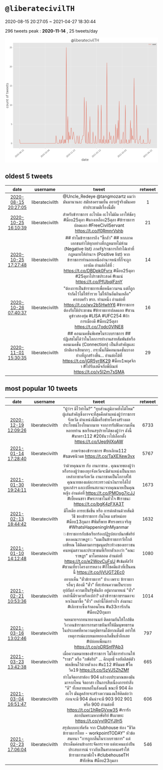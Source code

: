 # `@liberatecivilTH`

2020-08-15 20:27:05 ~ 2021-04-27 18:30:44

296 tweets
peak : __2020-11-14__ , 25 tweets/day

![count](https://raw.githubusercontent.com/nozomiyamada/twitter_analysis/main/graphs/@tweets/liberatecivilTH_count.png)


## oldest 5 tweets

|date|username|tweet|retweet|
|:-:|:-:|:-:|:-:|
|[2020-08-15 20:27:05](https://twitter.com/liberatecivilTH/status/1294626668682739714)|liberatecivilth|@Uncle_Redeye @tangmozartz ผมว่ามันมานานละ สมัยสงครามเย็น อยากรู้จริงมันเคยทำประชามติเรื่องนี้มั้ย|1|
|[2020-10-25 16:10:39](https://twitter.com/liberatecivilTH/status/1320291674984046592)|liberatecivilth|สำหรับข้าราชการ อะไรผิด อะไรไม่ผิด เอาให้ชัดๆ #ม็อบ25ตุลา #แกงเหลือง25ตุลา #ข้าราชการปลดแอก #FreeCivilServant  https://t.co/f0RmnrVshb|21|
|[2020-10-25 17:27:48](https://twitter.com/liberatecivilTH/status/1320311091138678791)|liberatecivilth|## ทำไมข้าราชการถึง "ขี้กลัว" ## หากภาคเอกชนทำได้ทุกอย่างที่กฎหมายไม่ห้าม (Negative list) ภาครัฐ/ราชการก็ทำได้เท่าที่กฎหมายให้อำนาจ (Positive list) หากข้าราชการทำนอกเหนืออำนาจหน้าที่ก็จะถูกเอาผิด  อ่านต่อได้ที่ :  https://t.co/DBDpk0Fvrx  #ม็อบ25ตุลา #25ตุลาไปราชประสงค์ #เนเน่  https://t.co/PfUbqlFznY|14|
|[2020-10-26 07:40:37](https://twitter.com/liberatecivilTH/status/1320525708431552512)|liberatecivilth|"ต้องการเป็นข้าราชการเพื่อหนีความจน แต่ก็ถูกจำกัดไว้ไม่ให้ร่ำรวย ไม่ให้กินอิ่มกินเหลือ" ครอบครัว ขรก. ท่านหนึ่ง อ่านต่อที่  https://t.co/wv2b5HwhY6 #ข้าราชการต้องรับใช้ประชาชน #ข้าราชการปลดแอก #ชวนดูข่าวสองทุ่ม #LISA #UFC254 #ถ้าการเมืองดี  #ม็อบ25ตุลา  https://t.co/7odc0VlNE8|16|
|[2020-11-01 15:30:35](https://twitter.com/liberatecivilTH/status/1322818307494350848)|liberatecivilth|## คอนเนคชั่นพิเศษในระบบราชการ ##  ปฏิเสธไม่ได้ว่าในโลกการทำงานสายสัมพันธ์หรือคอนเนคชั่น (Connection) เป็นสิ่งสำคัญและปกติเอาเสียมากๆ . กระนั้นก็มีคอนเนคชั่นบางอย่างที่ถูกสร้างขึ้น...  อ่านต่อได้ที่  https://t.co/jGR5yr8K29  #ม็อบ1พฤศจิกา #ไปรับเสด็จกับพี่บิณฑ์  https://t.co/v5I2m7sSMA|29|


## most popular 10 tweets

|date|username|tweet|retweet|
|:-:|:-:|:-:|:-:|
|[2020-12-19 12:09:26](https://twitter.com/liberatecivilTH/status/1340162302595670022)|liberatecivilth|"ผู้ว่าฯ มีไว้ทำไม?" "ยุบส่วนภูมิภาคทิ้งได้ไหม" ผู้เล่นสำคัญซึ่งอาจจะที่สุดคือตำแหน่งผู้ว่าราชการจังหวัด ตำแหน่งนี้มีเครือข่ายโครงสร้างผลประโยชน์โยงใยมากมาย จากการรับฟังความเห็นหลายท่าน ขอเรียนสรุปรายได้ของผู้ว่าฯ ดังนี้ #มาตรา112 #20ธันวาไปเลือกตั้ง  https://t.co/Uep9jIXoAW|6733|
|[2021-01-14 17:28:40](https://twitter.com/liberatecivilTH/status/1349664722862280707)|liberatecivilth|ภาพจำของข้าราชการ #ยกเลิกม112 #saveนิวมธ  https://t.co/TaXEXew3vx|5767|
|[2021-01-30 19:24:11](https://twitter.com/liberatecivilTH/status/1355491999520985093)|liberatecivilth|ว่าด้วยคุณนาย กับ งานกาชาด . คุณนายของผู้ว่าหรือรองผู้ว่าของทุกจังหวัดจะมีตำแหน่งเป็นนายกเหล่ากาชาดจังหวัด งานกาชาดเป็นโอกาสให้คุณนายของแต่ละกระทรวงนำเงินรายได้ไปทูลเกล้าฯ และเปลี่ยนสถานะจากคุณนายเป็นคุณหญิง อ่านต่อที่  https://t.co/PMOsg7icJJ  #เบี้ยคนชรา #พระราชาในหัวใจ #เราชนะ  https://t.co/bgK4zFXA3T|1673|
|[2021-02-13 18:44:42](https://twitter.com/liberatecivilTH/status/1360555496176947204)|liberatecivilth|มีไอเดีย อารยะขัดขืน หรือ การต่อต้านด้วยสันติวิธี ของข้าราชการ กันไหม แชร์หน่อย #ม็อบ13กุมภา #พิมรี่พาย #ทรงพระเจริญ #WhatsHappeningInMyanmar|1632|
|[2021-01-10 14:12:48](https://twitter.com/liberatecivilTH/status/1348165879914061831)|liberatecivilth|💥ข้าราชการกับข้อเรียกร้องปฏิรูปสถาบันกษัตริย์ของคณะราษฎร💥 "ผมเป็นข้าราชการวัยใกล้เกษียณ ได้ติดตามการชุมนุมประท้วงของเยาวชนคนหนุ่มสาวและประชาชนที่เรียกตัวเองว่า "คณะราษฎร" มาโดยตลอด อ่านต่อที่  https://t.co/e2WovCuFsU  #เข้มหัสวีร์ #ชวนเที่ยวโครงการหลวง #ก็โชคดีแล้วที่เป็นคนนี้  https://t.co/ljVUGT2Ec0|1080|
|[2021-02-21 10:53:36](https://twitter.com/liberatecivilTH/status/1363336039981412355)|liberatecivilth|อยากเห็น "ตั๋วข้าราชการ" บ้าง เพราะ ข้าราชการอื่นๆ ต้องมี "ตั๋ว" ที่สะท้อนความเป็นระบบอุปถัมภ์ ความเป็นรัฐพันลึก อยู่มากมายแน่ "ตั๋ว" เหล่านี้มีราคาหรือเปล่า? แล้วข้าราชกาธรรมดาจะหาเงินมาซื้อ "ตั๋ว" เหล่านี้ได้อย่างไร  ส่งมานะ #เลิกซาบซึ้งเจ้าตอนไหน #ม33เรารักกัน #ม็อบ20กุมภา|1014|
|[2021-03-16 13:02:46](https://twitter.com/liberatecivilTH/status/1371703469220925447)|liberatecivilth|จดหมายจากทนายอานนท์ ติดตามกันให้ใกล้ชิด วิงวอนข้าราชการกรมราชทัณฑ์ให้มีมนุษยธรรมในประเทศที่หาความยุติธรรมได้ยากเต็มที อย่าให้เหตุการณ์แบบหมอหยองเกิดขึ้นซ้ำอีกเลย #ปล่อยเพื่อนเรา  https://t.co/oDRSnfPAb3|797|
|[2021-03-23 13:42:38](https://twitter.com/liberatecivilTH/status/1374250216082206720)|liberatecivilth|เมื่อความหมายของข้าราชการ ไม่ใช่การทำงานให้ "ราชา" หรือ "กษัตริย์" ... คึกฤทธิ์ รอยัลลิสต์ตัวพ่อเขียนไว้ด้วยตัวเอง #ม112 #ทีมมช #โควิด19  https://t.co/5zVJ5ZhZMf|665|
|[2021-03-04 16:51:47](https://twitter.com/liberatecivilTH/status/1367412445917016067)|liberatecivilth|ทำไมจิตอาสาต้อง 904 แล้วงบประมาณของมันมาจากไหน  จิตอาสา เป็นการสืบเนื่องการทำสิ่ง "ดี" ทั้งหลายแหล่ในสังคมนี้ ขณะที่ 904 คืออะไร มันดูคล้ายจะสร้างความฉงนให้คิดต่อว่าก่อนจะมี 904 มันน่าจะมี 903 902 901 หรือ 900 อ่านต่อที่  https://t.co/1hReGVxw35 #เรารักสถาบันพระมหากษัตริย์ #เผาขยะ  https://t.co/yvI9OYJlH5|606|
|[2021-02-23 17:06:04](https://twitter.com/liberatecivilTH/status/1364154551029276673)|liberatecivilth|สรุปแบบกะทัดรัด จาก Clubhouse ห้อง "ชีวิตข้าราชการไทย - workpointTODAY"  หัวข้อสนทนา "การถูกกลืนในระบบราชการ" แต่ประเด็นค่อนข้างกระจัดกระจาย แต่ละคนแบ่งปันประสบการณ์ ราวกับเป็นศาลาคนเศร้าให้ข้าราชการมาพักใจ  #clubehouseTH #ทักษิณ #ม็อบ23กุมภา|546|